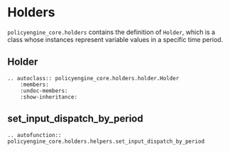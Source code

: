 # Holders

`policyengine_core.holders` contains the definition of `Holder`, which is a class whose instances represent variable values in a specific time period.

## Holder

```{eval-rst}
.. autoclass:: policyengine_core.holders.holder.Holder
    :members:
    :undoc-members:
    :show-inheritance:
```

## set_input_dispatch_by_period

```{eval-rst}
.. autofunction:: policyengine_core.holders.helpers.set_input_dispatch_by_period
```